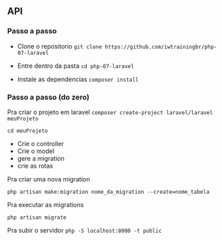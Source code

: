 ## API

### Passo a passo

- Clone o repositorio
`git clone https://github.com/iwtrainingbr/php-07-laravel`

- Entre dentro da pasta
`cd php-07-laravel`

- Instale as dependencias
`composer install`

### Passo a passo (do zero)

Pra criar o projeto em laravel
`composer create-project laravel/laravel meuProjeto`

`cd meuProjeto`

- Crie o controller
- Crie o model
- gere a migration
- crie as rotas

Pra criar uma nova migration

`php artisan make:migration nome_da_migration --create=nome_tabela`

Pra executar as migrations

`php artisan migrate`


Pra subir o servidor
`php -S localhost:8000 -t public`